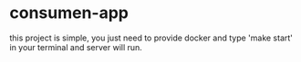# consumen-app

this project is simple, you just need to provide docker and type 'make start' in your terminal and server will run. 
